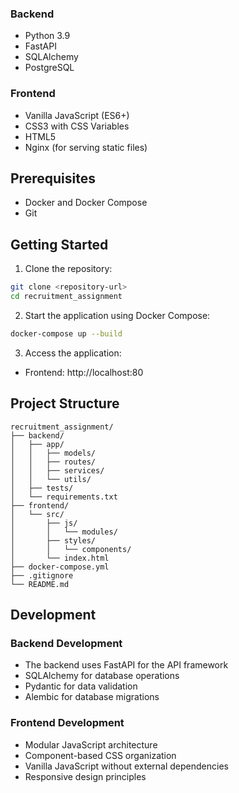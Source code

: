 ### Backend
- Python 3.9
- FastAPI
- SQLAlchemy
- PostgreSQL

### Frontend
- Vanilla JavaScript (ES6+)
- CSS3 with CSS Variables
- HTML5
- Nginx (for serving static files)

## Prerequisites

- Docker and Docker Compose
- Git

## Getting Started

1. Clone the repository:
```bash
git clone <repository-url>
cd recruitment_assignment
```

2. Start the application using Docker Compose:
```bash
docker-compose up --build
```

3. Access the application:
- Frontend: http://localhost:80

## Project Structure

```
recruitment_assignment/
├── backend/
│   ├── app/
│   │   ├── models/
│   │   ├── routes/
│   │   ├── services/
│   │   └── utils/
│   ├── tests/
│   └── requirements.txt
├── frontend/
│   └── src/
│       ├── js/
│       │   └── modules/
│       ├── styles/
│       │   └── components/
│       └── index.html
├── docker-compose.yml
├── .gitignore
└── README.md
```

## Development

### Backend Development
- The backend uses FastAPI for the API framework
- SQLAlchemy for database operations
- Pydantic for data validation
- Alembic for database migrations

### Frontend Development
- Modular JavaScript architecture
- Component-based CSS organization
- Vanilla JavaScript without external dependencies
- Responsive design principles
